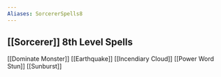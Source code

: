 ```yaml
---
Aliases: SorcererSpells8
---
```

## [[Sorcerer]] 8th Level Spells
[[Dominate Monster]]
[[Earthquake]]
[[Incendiary Cloud]]
[[Power Word Stun]]
[[Sunburst]]